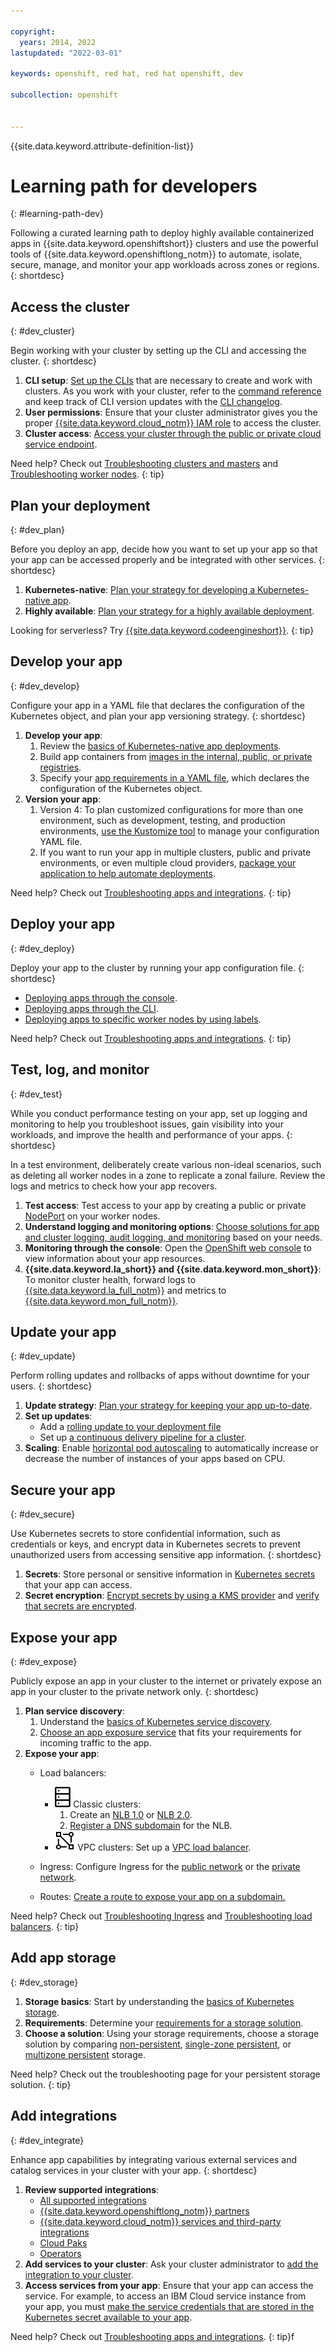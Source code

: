 ```yaml
---

copyright: 
  years: 2014, 2022
lastupdated: "2022-03-01"

keywords: openshift, red hat, red hat openshift, dev

subcollection: openshift


---
```


{{site.data.keyword.attribute-definition-list}}




# Learning path for developers
{: #learning-path-dev}

Following a curated learning path to deploy highly available containerized apps in {{site.data.keyword.openshiftshort}} clusters and use the powerful tools of {{site.data.keyword.openshiftlong_notm}} to automate, isolate, secure, manage, and monitor your app workloads across zones or regions.
{: shortdesc}


## Access the cluster
{: #dev_cluster}

Begin working with your cluster by setting up the CLI and accessing the cluster.
{: shortdesc}

1. **CLI setup**: [Set up the CLIs](/docs/openshift?topic=openshift-openshift-cli) that are necessary to create and work with clusters. As you work with your cluster, refer to the [command reference](/docs/openshift?topic=openshift-kubernetes-service-cli) and keep track of CLI version updates with the [CLI changelog](/docs/containers?topic=containers-cs_cli_changelog).
2. **User permissions**: Ensure that your cluster administrator gives you the proper [{{site.data.keyword.cloud_notm}} IAM role](/docs/openshift?topic=openshift-learning-path-admin#admin_secure) to access the cluster.
3. **Cluster access**: [Access your cluster through the public or private cloud service endpoint](/docs/containers?topic=containers-access_cluster).

Need help? Check out [Troubleshooting clusters and masters](/docs/containers?topic=containers-debug_clusters) and [Troubleshooting worker nodes](/docs/containers?topic=containers-debug_worker_nodes).
{: tip}


## Plan your deployment
{: #dev_plan}

Before you deploy an app, decide how you want to set up your app so that your app can be accessed properly and be integrated with other services.
{: shortdesc}

1. **Kubernetes-native**: [Plan your strategy for developing a Kubernetes-native app](/docs/containers?topic=containers-plan_deploy).
2. **Highly available**: [Plan your strategy for a highly available deployment](/docs/openshift?topic=openshift-plan_deploy#highly_available_apps).

Looking for serverless? Try [{{site.data.keyword.codeengineshort}}](/docs/codeengine?topic=codeengine-getting-started).
{: tip}

## Develop your app
{: #dev_develop}

Configure your app in a YAML file that declares the configuration of the Kubernetes object, and plan your app versioning strategy.
{: shortdesc}

1. **Develop your app**:
    1. Review the [basics of Kubernetes-native app deployments](/docs/openshift?topic=openshift-plan_deploy#kube-objects).
    2. Build app containers from [images in the internal, public, or private registries](/docs/containers?topic=containers-images).
    3. Specify your [app requirements in a YAML file](/docs/openshift?topic=openshift-openshift_apps#app_yaml), which declares the configuration of the Kubernetes object.
2. **Version your app**:
    1. Version 4: To plan customized configurations for more than one environment, such as development, testing, and production environments, [use the Kustomize tool](/docs/openshift?topic=openshift-openshift_apps#kustomize) to manage your configuration YAML file.
    2. If you want to run your app in multiple clusters, public and private environments, or even multiple cloud providers, [package your application to help automate deployments](/docs/openshift?topic=openshift-plan_deploy#packaging).

Need help? Check out [Troubleshooting apps and integrations](/docs/containers?topic=containers-debug_apps).
{: tip}


## Deploy your app
{: #dev_deploy}

Deploy your app to the cluster by running your app configuration file.
{: shortdesc}


- [Deploying apps through the console](/docs/openshift?topic=openshift-deploy_app#deploy_apps_ui).
- [Deploying apps through the CLI](/docs/openshift?topic=openshift-deploy_app#deploy_apps_cli).
- [Deploying apps to specific worker nodes by using labels](/docs/openshift?topic=openshift-deploy_app#node_affinity).


Need help? Check out [Troubleshooting apps and integrations](/docs/containers?topic=containers-debug_apps).
{: tip}


## Test, log, and monitor
{: #dev_test}

While you conduct performance testing on your app, set up logging and monitoring to help you troubleshoot issues, gain visibility into your workloads, and improve the health and performance of your apps.
{: shortdesc}

In a test environment, deliberately create various non-ideal scenarios, such as deleting all worker nodes in a zone to replicate a zonal failure. Review the logs and metrics to check how your app recovers.

1. **Test access**: Test access to your app by creating a public or private [NodePort](/docs/containers?topic=containers-nodeport) on your worker nodes.
2. **Understand logging and monitoring options**: [Choose solutions for app and cluster logging, audit logging, and monitoring](/docs/openshift?topic=openshift-health#oc_logmet_options) based on your needs.
3. **Monitoring through the console**: Open the [OpenShift web console](/docs/openshift?topic=openshift-deploy_app#openshift_console) to view information about your app resources.
4. **{{site.data.keyword.la_short}} and {{site.data.keyword.mon_short}}**: To monitor cluster health, forward logs to [{{site.data.keyword.la_full_notm}}](/docs/openshift?topic=openshift-health#openshift_logging) and metrics to [{{site.data.keyword.mon_full_notm}}](/docs/openshift?topic=openshift-health-monitor).



## Update your app
{: #dev_update}

Perform rolling updates and rollbacks of apps without downtime for your users.
{: shortdesc}

1. **Update strategy**: [Plan your strategy for keeping your app up-to-date](/docs/openshift?topic=openshift-update_app#updating_apps).
2. **Set up updates**:
    - Add a [rolling update to your deployment file](/docs/openshift?topic=openshift-update_app#app_rolling)
    - Set up [a continuous delivery pipeline for a cluster](/docs/containers?topic=containers-cicd).
3. **Scaling**: Enable [horizontal pod autoscaling](/docs/openshift?topic=openshift-update_app#app_scaling) to automatically increase or decrease the number of instances of your apps based on CPU.



## Secure your app
{: #dev_secure}

Use Kubernetes secrets to store confidential information, such as credentials or keys, and encrypt data in Kubernetes secrets to prevent unauthorized users from accessing sensitive app information.
{: shortdesc}


1. **Secrets**: Store personal or sensitive information in [Kubernetes secrets](/docs/openshift?topic=openshift-security#pi) that your app can access.
2. **Secret encryption**: [Encrypt secrets by using a KMS provider](/docs/openshift?topic=openshift-encryption#keyprotect) and [verify that secrets are encrypted](/docs/openshift?topic=openshift-encryption#verify_kms).



## Expose your app
{: #dev_expose}

Publicly expose an app in your cluster to the internet or privately expose an app in your cluster to the private network only.
{: shortdesc}

1. **Plan service discovery**:
    1. Understand the [basics of Kubernetes service discovery](/docs/openshift?topic=openshift-plan_deploy#service_discovery).
    2. [Choose an app exposure service](/docs/openshift?topic=openshift-cs_network_planning) that fits your requirements for incoming traffic to the app.
2. **Expose your app**:
    - Load balancers:
        - ![Classic infrastructure provider icon.](images/icon-classic-2.svg) Classic clusters:
            1. Create an [NLB 1.0](/docs/containers?topic=containers-loadbalancer) or [NLB 2.0](/docs/containers?topic=containers-loadbalancer-v2).
            2. [Register a DNS subdomain](/docs/openshift?topic=openshift-loadbalancer_hostname#loadbalancer_hostname) for the NLB.
        - ![VPC infrastructure provider icon.](images/icon-vpc-2.svg) VPC clusters: Set up a [VPC load balancer](/docs/containers?topic=containers-vpc-lbaas).

    - Ingress: Configure Ingress for the [public network](/docs/openshift?topic=openshift-ingress-roks4#ingress-roks4-public) or the [private network](/docs/openshift?topic=openshift-ingress-roks4#ingress-roks4-private).

    - Routes: [Create a route to expose your app on a subdomain.](/docs/openshift?topic=openshift-openshift_routes)

Need help? Check out [Troubleshooting Ingress](/docs/containers?topic=containers-ingress-debug) and [Troubleshooting load balancers](/docs/containers?topic=containers-cs_loadbalancer_fails).
{: tip}

## Add app storage
{: #dev_storage}

1. **Storage basics**: Start by understanding the [basics of Kubernetes storage](/docs/containers?topic=containers-kube_concepts).
2. **Requirements**: Determine your [requirements for a storage solution](/docs/containers?topic=containers-storage_planning).
3. **Choose a solution**: Using your storage requirements, choose a storage solution by comparing [non-persistent](/docs/openshift?topic=openshift-storage_planning#non_persistent_overview), [single-zone persistent](/docs/openshift?topic=openshift-storage_planning#single_zone_persistent_storage), or [multizone persistent](/docs/openshift?topic=openshift-storage_planning#persistent_storage_overview) storage.

Need help? Check out the troubleshooting page for your persistent storage solution.
{: tip}

## Add integrations
{: #dev_integrate}

Enhance app capabilities by integrating various external services and catalog services in your cluster with your app.
{: shortdesc}

1. **Review supported integrations**:
    - [All supported integrations](/docs/containers?topic=containers-supported_integrations#supported_integrations)
    - [{{site.data.keyword.openshiftlong_notm}} partners](/docs/containers?topic=containers-service-partners)
    - [{{site.data.keyword.cloud_notm}} services and third-party integrations](/docs/containers?topic=containers-ibm-3rd-party-integrations)
    - [Cloud Paks](/docs/openshift?topic=openshift-openshift_cloud_paks)
    - [Operators](/docs/openshift?topic=openshift-operators)
2. **Add services to your cluster**: Ask your cluster administrator to [add the integration to your cluster](/docs/openshift?topic=openshift-learning-path-admin#admin_integrate).
3. **Access services from your app**: Ensure that your app can access the service. For example, to access an IBM Cloud service instance from your app, you must [make the service credentials that are stored in the Kubernetes secret available to your app](/docs/openshift?topic=openshift-service-binding#adding_app).

Need help? Check out [Troubleshooting apps and integrations](/docs/containers?topic=containers-debug_worker_nodes).
{: tip}f



